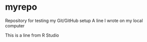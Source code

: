 # myrepo
Repository for testing my Git/GitHub setup
A line I wrote on my local computer 

This is a line from R Studio 
